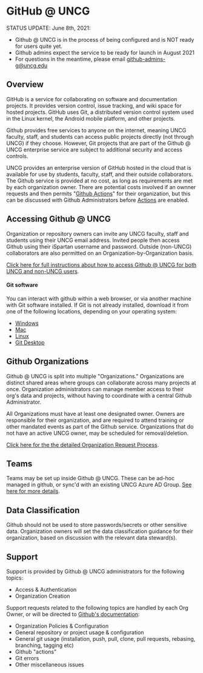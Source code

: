 # GitHub @ UNCG

STATUS UPDATE: June 8th, 2021: 
 - Github @ UNCG is in the process of being configured and is NOT ready for users quite yet.
 - Github admins expect the service to be ready for launch in August 2021
 - For questions in the meantime, please email [github-admins-g@uncg.edu](mailto:github-admins-g@uncg.edu)

## Overview

GitHub is a service for collaborating on software and documentation projects. It provides version control, issue tracking, and wiki space for hosted projects. GitHub uses Git, a distributed version control system used in the Linux kernel, the Android mobile platform, and other projects.

Github provides free services to anyone on the internet, meaning UNCG faculty, staff, and students can access public projects directly (not through UNCG) if they choose. However, Git projects that are part of the Github @ UNCG enterprise service are subject to additional security and access controls.

UNCG provides an enterprise version of GitHub hosted in the cloud that is available for use by students, faculty, staff, and their outside collaborators. The Github service is provided at no cost, as long as requirements are met by each organization owner. There are potential costs involved if an ownner requests and then permits "[Github Actions](Actions)" for their organization, but this can be discussed with Github Administrators before [Actions](Actions) are enabled.

## Accessing Github @ UNCG

Organization or repository owners can invite any UNCG faculty, staff and students using their UNCG email address. Invited people then access Github using their iSpartan username and password. Outside (non-UNCG) collaborators are also permitted on an Organization-by-Organization basis.

[Click here for full instructions about how to access Github @ UNCG for both UNCG and non-UNCG users](Access).

#### Git software
You can interact with github within a web browser, or via another machine with Git software installed. If Git is not already installed, download it from one of the following locations, depending on your operating system:
 - [Windows](https://git-scm.com/download/win)
 - [Mac](https://git-scm.com/download/mac)
 - [Linux](https://www.git-scm.com/download/linux)
 - [Git Desktop](https://desktop.github.com)

## Github Organizations

Github @ UNCG is split into multiple "Organizations." Organizations are distinct shared areas where groups can collaborate across many projects at once. Organization administrators can manage member access to their org's data and projects, without having to coordinate with a central Github Administrator.

All Organizations must have at least one designated owner. Owners are responsible for their organization, and are required to attend training or other mandated events as part of the Github service. Organizations that do not have an active UNCG owner, may be scheduled for removal/deletion.

[Click here for the the detailed Organization Request Process](/Organizations/Organization_Request_Process.md). 

## Teams
Teams may be set up inside Github @ UNCG. These can be ad-hoc managed in github, or sync'd with an existing UNCG Azure AD Group. [See here for more details](Teams).

## Data Classification

Github should not be used to store passwords/secrets or other sensitive data. Organization owners will set the data classification guidance for their organization, based on discussion with the relevant data steward(s).

## Support

Support is provided by Github @ UNCG administrators for the following topics:
 - Access & Authentication
 - Organization Creation
 
Support requests related to the following topics are handled by each Org Owner, or will be directed to [Github's documentation](https://docs.github.com):
 - Organization Policies & Configuration
 - General repository or project usage & configuration
 - General git usage (installation, push, pull, clone, pull requests, rebasing, branching, tagging etc)
 - Github "actions"
 - Git errors
 - Other miscellaneous issues
